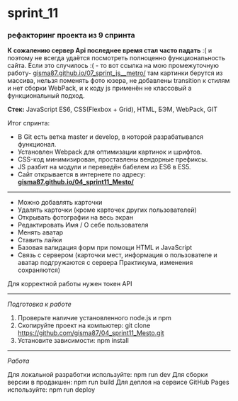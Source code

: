 # sprint_11
### рефакторинг проекта из 9 спринта 
**К сожалению сервер Api последнее время стал часто падать** :( и поэтому не всегда удаётся посмотреть полноценно функциональность сайта.
Если это случилось :( - то вот ссылка на мою промежуточную работу- [gisma87.github.io/07_sprint_js__metro/](https://gisma87.github.io/07_sprint_js__metro/) там картинки берутся из массива, нельзя поменять фото юзера, не добавлены transition к стилям и нет сборки WebPack, и к коду js применён не классовый а функциональный подход.

**Стек:** JavaScript ES6, CSS(Flexbox + Grid), HTML, БЭМ, WebPack, GIT

Итог спринта:
- В Git есть ветка master и develop, в которой разрабатывался функционал.
- Установлен Webpack для оптимизации картинок и шрифтов.
- CSS-код минимизирован, проставлены вендорные префиксы.
- JS разбит на модули и переведён бабелем из ES6 в ES5.
- Сайт открывается в интернете по адресу: **[gisma87.github.io/04_sprint11_Mesto/](https://gisma87.github.io/04_sprint11_Mesto/)**
* * * * *

- Можно добавлять карточки
- Удалять карточки (кроме карточек других пользователей)
- Открывать фотографии на весь экран
- Редактировать Имя / О себе пользователя
- Менять аватар
- Ставить лайки
- Базовая валидация форм при помощи HTML и JavaScript
- Связь с сервером (карточки мест, информация о пользователе и аватар подгружаются с сервера Практикума, изменения сохраняются)


Для корректной работы нужен токен API

---

*Подготовка к работе*

1. Проверьте наличие установленного node.js и npm
2. Скопируйте проект на компьютер: git clone https://github.com/gisma87/04_sprint11_Mesto.git
3. Установите зависимости: npm install

---

*Работа*

Для локальной разработки используйте: npm run dev
Для сборки версии в продакшен: npm run build
Для деплоя на сервисе GitHub Pages используйте: npm run deploy
